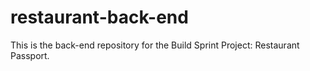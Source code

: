 # restaurant-back-end
This is the back-end repository for the Build Sprint Project: Restaurant Passport.
